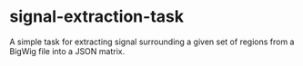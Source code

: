 # signal-extraction-task
A simple task for extracting signal surrounding a given set of regions from a BigWig file into a JSON matrix.
